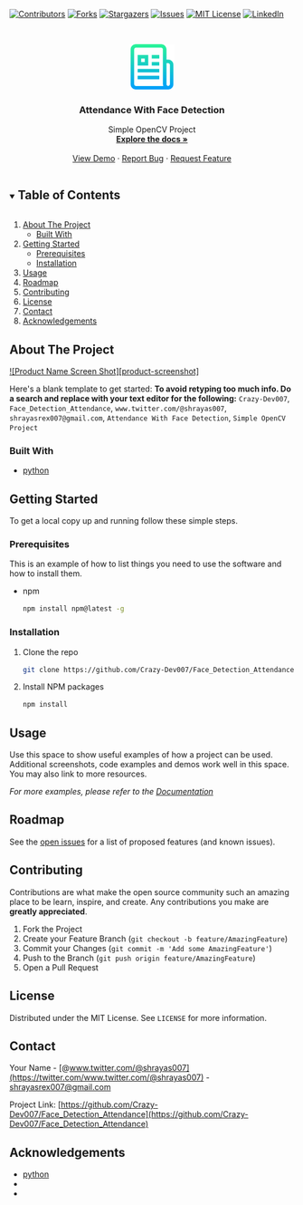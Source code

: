 <!--
*** Thanks for checking out the Best-README-Template. If you have a suggestion
*** that would make this better, please fork the repo and create a pull request
*** or simply open an issue with the tag "enhancement".
*** Thanks again! Now go create something AMAZING! :D
***
***
***
*** To avoid retyping too much info. Do a search and replace for the following:
*** Crazy-Dev007, Face_Detection_Attendance, www.twitter.com/@shrayas007, shrayasrex007@gmail.com, Attendance With Face Detection, Simple OpenCV Project 
-->



<!-- PROJECT SHIELDS -->
<!--
*** I'm using markdown "reference style" links for readability.
*** Reference links are enclosed in brackets [ ] instead of parentheses ( ).
*** See the bottom of this document for the declaration of the reference variables
*** for contributors-url, forks-url, etc. This is an optional, concise syntax you may use.
*** https://www.markdownguide.org/basic-syntax/#reference-style-links
-->
[![Contributors][contributors-shield]][contributors-url]
[![Forks][forks-shield]][forks-url]
[![Stargazers][stars-shield]][stars-url]
[![Issues][issues-shield]][issues-url]
[![MIT License][license-shield]][license-url]
[![LinkedIn][linkedin-shield]][linkedin-url]



<!-- PROJECT LOGO -->
<br />
<p align="center">
  <a href="https://github.com/Crazy-Dev007/Face_Detection_Attendance">
    <img src="images/logo.png" alt="Logo" width="80" height="80">
  </a>

  <h3 align="center">Attendance With Face Detection</h3>

  <p align="center">
    Simple OpenCV Project 
    <br />
    <a href="https://github.com/Crazy-Dev007/Face_Detection_Attendance"><strong>Explore the docs »</strong></a>
    <br />
    <br />
    <a href="https://github.com/Crazy-Dev007/Face_Detection_Attendance">View Demo</a>
    ·
    <a href="https://github.com/Crazy-Dev007/Face_Detection_Attendance/issues">Report Bug</a>
    ·
    <a href="https://github.com/Crazy-Dev007/Face_Detection_Attendance/issues">Request Feature</a>
  </p>
</p>



<!-- TABLE OF CONTENTS -->
<details open="open">
  <summary><h2 style="display: inline-block">Table of Contents</h2></summary>
  <ol>
    <li>
      <a href="#about-the-project">About The Project</a>
      <ul>
        <li><a href="#built-with">Built With</a></li>
      </ul>
    </li>
    <li>
      <a href="#getting-started">Getting Started</a>
      <ul>
        <li><a href="#prerequisites">Prerequisites</a></li>
        <li><a href="#installation">Installation</a></li>
      </ul>
    </li>
    <li><a href="#usage">Usage</a></li>
    <li><a href="#roadmap">Roadmap</a></li>
    <li><a href="#contributing">Contributing</a></li>
    <li><a href="#license">License</a></li>
    <li><a href="#contact">Contact</a></li>
    <li><a href="#acknowledgements">Acknowledgements</a></li>
  </ol>
</details>



<!-- ABOUT THE PROJECT -->
## About The Project

[![Product Name Screen Shot][product-screenshot]](https://example.com)

Here's a blank template to get started:
**To avoid retyping too much info. Do a search and replace with your text editor for the following:**
`Crazy-Dev007`, `Face_Detection_Attendance`, `www.twitter.com/@shrayas007`, `shrayasrex007@gmail.com`, `Attendance With Face Detection`, `Simple OpenCV Project `


### Built With

* [python]()



<!-- GETTING STARTED -->
## Getting Started

To get a local copy up and running follow these simple steps.

### Prerequisites

This is an example of how to list things you need to use the software and how to install them.
* npm
  ```sh
  npm install npm@latest -g
  ```

### Installation

1. Clone the repo
   ```sh
   git clone https://github.com/Crazy-Dev007/Face_Detection_Attendance.git
   ```
2. Install NPM packages
   ```sh
   npm install
   ```



<!-- USAGE EXAMPLES -->
## Usage

Use this space to show useful examples of how a project can be used. Additional screenshots, code examples and demos work well in this space. You may also link to more resources.

_For more examples, please refer to the [Documentation](https://example.com)_



<!-- ROADMAP -->
## Roadmap

See the [open issues](https://github.com/Crazy-Dev007/Face_Detection_Attendance/issues) for a list of proposed features (and known issues).



<!-- CONTRIBUTING -->
## Contributing

Contributions are what make the open source community such an amazing place to be learn, inspire, and create. Any contributions you make are **greatly appreciated**.

1. Fork the Project
2. Create your Feature Branch (`git checkout -b feature/AmazingFeature`)
3. Commit your Changes (`git commit -m 'Add some AmazingFeature'`)
4. Push to the Branch (`git push origin feature/AmazingFeature`)
5. Open a Pull Request



<!-- LICENSE -->
## License

Distributed under the MIT License. See `LICENSE` for more information.



<!-- CONTACT -->
## Contact

Your Name - [@www.twitter.com/@shrayas007](https://twitter.com/www.twitter.com/@shrayas007) - shrayasrex007@gmail.com

Project Link: [https://github.com/Crazy-Dev007/Face_Detection_Attendance](https://github.com/Crazy-Dev007/Face_Detection_Attendance)



<!-- ACKNOWLEDGEMENTS -->
## Acknowledgements

* [python]()
* []()
* []()





<!-- MARKDOWN LINKS & IMAGES -->
<!-- https://www.markdownguide.org/basic-syntax/#reference-style-links -->
[contributors-shield]: https://img.shields.io/github/contributors/Crazy-Dev007/repo.svg?style=for-the-badge
[contributors-url]: https://github.com/Crazy-Dev007/repo/graphs/contributors
[forks-shield]: https://img.shields.io/github/forks/Crazy-Dev007/repo.svg?style=for-the-badge
[forks-url]: https://github.com/Crazy-Dev007/repo/network/members
[stars-shield]: https://img.shields.io/github/stars/Crazy-Dev007/repo.svg?style=for-the-badge
[stars-url]: https://github.com/Crazy-Dev007/repo/stargazers
[issues-shield]: https://img.shields.io/github/issues/Crazy-Dev007/repo.svg?style=for-the-badge
[issues-url]: https://github.com/Crazy-Dev007/repo/issues
[license-shield]: https://img.shields.io/github/license/Crazy-Dev007/repo.svg?style=for-the-badge
[license-url]: https://github.com/Crazy-Dev007/repo/blob/master/LICENSE.txt
[linkedin-shield]: https://img.shields.io/badge/-LinkedIn-black.svg?style=for-the-badge&logo=linkedin&colorB=555
[linkedin-url]: https://linkedin.com/in/Crazy-Dev007

